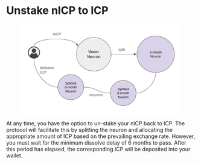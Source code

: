 # Unstake nICP to ICP

<figure><img src="../.gitbook/assets/image.png" alt=""><figcaption></figcaption></figure>

At any time, you have the option to un-stake your nICP back to ICP. The protocol will facilitate this by splitting the neuron and allocating the appropriate amount of ICP based on the prevailing exchange rate. However, you must wait for the minimum dissolve delay of 6 months to pass. After this period has elapsed, the corresponding ICP will be deposited into your wallet.

